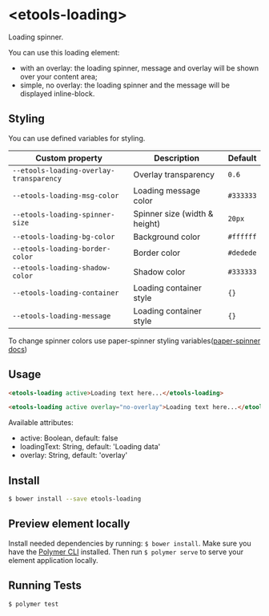 # \<etools-loading\>

Loading spinner.

You can use this loading element:
- with an overlay: the loading spinner, message and overlay will be shown over your content area;
- simple, no overlay: the loading spinner and the message will be displayed inline-block.

## Styling

You can use defined variables for styling.

Custom property | Description | Default
----------------|-------------|----------
`--etools-loading-overlay-transparency` | Overlay transparency | `0.6`
`--etools-loading-msg-color` | Loading message color | `#333333`
`--etools-loading-spinner-size` | Spinner size (width & height) | `20px`
`--etools-loading-bg-color` | Background color | `#ffffff`
`--etools-loading-border-color` | Border color | `#dedede`
`--etools-loading-shadow-color` | Shadow color | `#333333`
`--etools-loading-container` | Loading container style | `{}`
`--etools-loading-message` | Loading container style | `{}`

To change spinner colors use paper-spinner styling variables([paper-spinner docs](https://elements.polymer-project.org/elements/paper-spinner))


## Usage
```html
<etools-loading active>Loading text here...</etools-loading>

<etools-loading active overlay="no-overlay">Loading text here...</etools-loading>
```

Available attributes:
* active: Boolean, default: false
* loadingText: String, default: 'Loading data'
* overlay: String, default: 'overlay'

## Install
```bash
$ bower install --save etools-loading
```

## Preview element locally
Install needed dependencies by running: `$ bower install`.
Make sure you have the [Polymer CLI](https://www.npmjs.com/package/polymer-cli) installed. Then run `$ polymer serve` to serve your element application locally.

## Running Tests

```
$ polymer test
```
